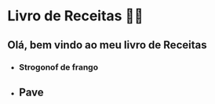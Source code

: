 # Livro de Receitas :man_cook: #

## Olá, bem vindo ao meu livro de Receitas  ##



- ### Strogonof de frango ###

- ## Pave ##

  
